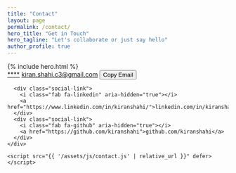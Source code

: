 ```yaml
---
title: "Contact"
layout: page
permalink: /contact/
hero_title: "Get in Touch"
hero_tagline: "Let's collaborate or just say hello"
author_profile: true
---
```

<div class="contact-hero">
  <div class="contact-hero__text">
    {% include hero.html %}
  </div>
  <div class="contact-hero__content">
    <div class="contact-section">
      <div class="contact-item">
        <span class="contact-icon"><i class="fas fa-envelope"></i></span>
        <a id="email-address"
           class="contact-link"
           href="mailto:kiran.shahi.c3@gmail.com"
           aria-label="Email kiran.shahi.c3@gmail.com"
           data-email="kiran.shahi.c3@gmail.com">****</a>
        <noscript>
          <a class="contact-link"
             href="mailto:kiran.shahi.c3@gmail.com"
             aria-label="Email kiran.shahi.c3@gmail.com">kiran.shahi.c3@gmail.com</a>
        </noscript>
        <button id="copy-email" class="copy-email-btn" aria-label="Copy email address">Copy Email</button>
        <span id="copy-feedback" class="copy-feedback" aria-live="polite"></span>
      </div>

      <div class="social-link">
        <i class="fab fa-linkedin" aria-hidden="true"></i>
        <a href="https://www.linkedin.com/in/kiranshahi/">linkedin.com/in/kiranshahi</a>
      </div>
      <div class="social-link">
        <i class="fab fa-github" aria-hidden="true"></i>
        <a href="https://github.com/kiranshahi">github.com/kiranshahi</a>
      </div>
    </div>

    <script src="{{ '/assets/js/contact.js' | relative_url }}" defer></script>
  </div>
</div>

